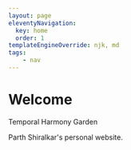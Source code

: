 ```yaml
---
layout: page
eleventyNavigation:
  key: home
  order: 1
templateEngineOverride: njk, md
tags:
    - nav
---
```


# Welcome

Temporal Harmony Garden

Parth Shiralkar's personal website.


